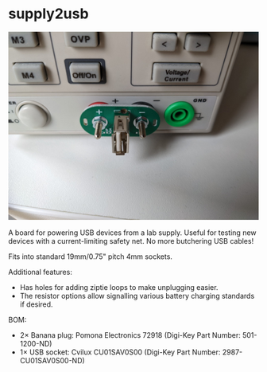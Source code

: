 # supply2usb

![supply2usb board inserted into a lab supply](img/pcb.jpg)

A board for powering USB devices from a lab supply. Useful for testing new
devices with a current-limiting safety net. No more butchering USB cables!

Fits into standard 19mm/0.75" pitch 4mm sockets.

Additional features:
 * Has holes for adding ziptie loops to make unplugging easier.
 * The resistor options allow signalling various battery charging standards if
   desired.

BOM:
 * 2× Banana plug: Pomona Electronics 72918 (Digi-Key Part Number: 501-1200-ND)
 * 1× USB socket: Cvilux CU01SAV0S00 (Digi-Key Part Number: 2987-CU01SAV0S00-ND)
